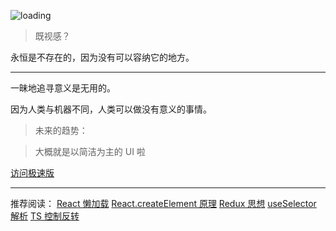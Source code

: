 ![loading](https://saber2pr.top/MyWeb/resource/image/blog-bg.webp)

> 既视感？

永恒是不存在的，因为没有可以容纳它的地方。

---

一昧地追寻意义是无用的。

因为人类与机器不同，人类可以做没有意义的事情。

> 未来的趋势：

> 大概就是以简洁为主的 UI 啦

[访问极速版](https://saber2pr.gitee.io/#/blog/%E6%B0%B8%E6%81%92%E3%81%AE%E5%B9%BB%E6%83%B3%E4%B9%A1)

---

推荐阅读：
[React 懒加载](#/blog/React常用组件/懒加载组件)
[React.createElement 原理](#/blog/React原理/reconciler实现/createElement)
[Redux 思想](#/blog/Redux状态管理/redux思想)
[useSelector 解析](#/blog/React生态/useSelector和reselect源码阅读)
[TS 控制反转](#/blog/Reflect反射原理/依赖注入（IOC）实现)
